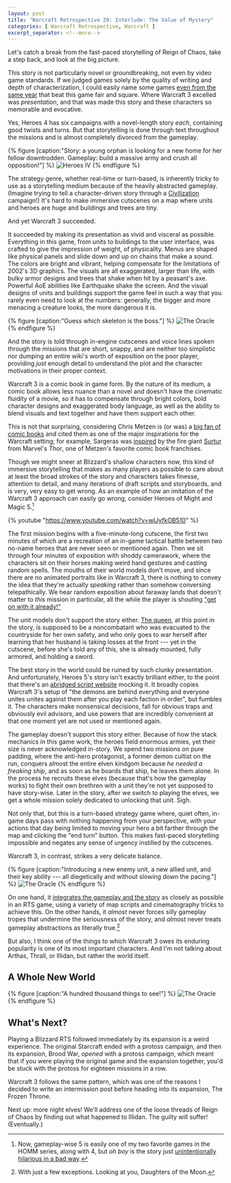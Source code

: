 ```yaml
---
layout: post
title: "Warcraft Retrospective 29: Interlude: The Value of Mystery"
categories: [ Warcraft Retrospective, Warcraft ]
excerpt_separator: <!--more-->
---
```


Let's catch a break from the fast-paced storytelling of Reign of Chaos, take a step back, and look at the big picture. 

This story is not particularly novel or groundbreaking, not even by video game standards. If we judged games solely by the quality of writing and depth of characterization, I could easily name some games [even from the same year](https://en.wikipedia.org/wiki/Heroes_of_Might_and_Magic_IV) that beat this game fair and square. Where Warcraft 3 excelled was *presentation*, and that was made this story and these characters so memorable and evocative.

<!--more-->

Yes, Heroes 4 has six campaigns with a novel-length story *each*, containing good twists and turns. But that storytelling is done through text throughout the missions and is almost completely divorced from the gameplay.

{% figure [caption:"Story: a young orphan is looking for a new home for her fellow downtrodden. Gameplay: build a massive army and crush all opposition!"] %}
![Heroes IV](/assets/wr/h4_storytelling.jpg)
{% endfigure %}

The strategy genre, whether real-time or turn-based, is inherently tricky to use as a storytelling medium because of the heavily abstracted gameplay. (Imagine trying to tell a character-driven story through a [Civilization](https://en.wikipedia.org/wiki/Civilization_(series)) campaign!) It's hard to make immersive cutscenes on a map where units and heroes are huge and buildings and trees are tiny.

And yet Warcraft 3 succeeded.

It succeeded by making its presentation as vivid and visceral as possible. Everything in this game, from units to buildings to the user interface, was crafted to give the impression of weight, of physicality. Menus are shaped like physical panels and slide down and up on chains that make a sound. The colors are bright and vibrant, helping compensate for the limitations of 2002's 3D graphics. The visuals are all exaggerated, larger than life, 
with bulky armor designs and trees that shake when hit by a peasant's axe. Powerful AoE abilities like Earthquake shake the screen. And the visual designs of units and buildings support the game feel in such a way that you rarely even need to look at the numbers: generally, the bigger and more menacing a creature looks, the more dangerous it is.

{% figure [caption:"Guess which skeleton is the boss."] %}
![The Oracle](/assets/wr/20240516001821_1.jpg)
{% endfigure %}

And the story is told through in-engine cutscenes and voice lines spoken through the missions that are short, snappy, and are neither too simplistic nor dumping an entire wiki's worth of exposition on the poor player, providing *just* enough detail to understand the plot and the character motivations in their proper context.

Warcraft 3 is a comic book in game form. By the nature of its medium, a comic book allows less nuance than a novel and doesn't have the cinematic fluidity of a movie, so it has to compensate through bright colors, bold character designs and exaggerated body language, as well as the ability to blend visuals and text together and have them support each other.

This is not that surprising, considering Chris Metzen is (or was) a [big fan of comic books](https://www.reddit.com/r/wow/comments/17oetod/chris_metzen_origin_story/) and cited them as one of the major inspirations for the Warcraft setting; for example, Sargeras was [inspired](https://warcraft.wiki.gg/wiki/Sargeras#Notes_and_trivia) by the fire giant [Surtur](https://en.wikipedia.org/wiki/Surtur_(character)) from Marvel's *Thor*, one of Metzen's favorite comic book franchises.

Though we might sneer at Blizzard's shallow characters now, this kind of immersive storytelling that makes as many players as possible to care about at least the broad strokes of the story and characters takes finesse, attention to detail, and many iterations of draft scripts and storyboards, and is very, very easy to get wrong. As an example of how an imitation of the Warcraft 3 approach can easily go wrong, consider Heroes of Might and Magic 5.[^homm5]

{% youtube "https://www.youtube.com/watch?v=wIJyfkOB510" %}

The first mission begins with a five-minute-long cutscene, the first two minutes of which are a recreation of an in-game tactical battle between two no-name heroes that are never seen or mentioned again. Then we sit through four minutes of exposition with shoddy camerawork, where the characters sit on their horses making weird hand gestures and casting random spells. The mouths of their world models don't move, and since there are no animated portraits like in Warcraft 3, there is nothing to convey the idea that they're actually *speaking* rather than somehow conversing telepathically. We hear random exposition about faraway lands that doesn't matter to *this* mission in particular, all the while the player is shouting ["get on with it already!"](https://tvtropes.org/pmwiki/pmwiki.php/Main/SlowPacedBeginning)

The unit models don't support the story either. [The queen](https://mightandmagic.fandom.com/wiki/Isabel), at this point in the story, is supposed to be a noncombatant who was evacuated to the countryside for her own safety, and who only goes to war herself after learning that her husband is taking losses at the front --- yet in the cutscene, before she's told any of this, she is already mounted, fully armored, and holding a sword.

The best story in the world could be ruined by such clunky presentation. And unfortunately, Heroes 5's story isn't exactly brilliant either, to the point that there's an [abridged script website](https://heroesinanutshell.blogspot.com/p/contents.html) mocking it. It broadly copies Warcraft 3's setup of "the demons are behind everything and everyone unites unites against them after you play each faction in order", but fumbles it. The characters make nonsensical decisions, fall for obvious traps and obviously evil advisors, and use powers that are incredibly convenient at that one moment yet are not used or mentioned again.

The gameplay doesn't support this story either. Because of how the stack mechanics in this game work, the heroes field enormous armies, yet their size is never acknowledged in-story. We spend two missions on pure padding, where the anti-hero protagonist, a former demon cultist on the run, conquers almost the entire elven kindgom because *he needed a freaking ship*, and as soon as he boards that ship, he leaves them alone. In the process he recruits these elves (because that's how the gameplay works) to fight their own brethren with a unit they're not yet supposed to have story-wise. Later in the story, after we switch to playing the elves, we get a whole mission solely dedicated to unlocking that unit. Sigh.

Not only that, but this is a turn-based strategy game where, quiet often, in-game days pass with nothing happening from your perspective, with your actions that day being limited to moving your hero a bit farther through the map and clicking the "end turn" button. This makes fast-paced storytelling impossible and negates any sense of urgency instilled by the cutscenes.

Warcraft 3, in contrast, strikes a very delicate balance.

{% figure [caption:"Introducing a new enemy unit, a new allied unit, and their key ability --- all diegetically and without slowing down the pacing."] %}
![The Oracle](/assets/wr/20240425004228_1.jpg)
{% endfigure %}

On one hand, it [integrates the gameplay and the story](https://tvtropes.org/pmwiki/pmwiki.php/Main/SlidingScaleOfGameplayAndStoryIntegration) as closely as possible in an RTS game, using a variety of map scripts and cinematography tricks to achieve this. On the other hands, it *almost* never forces silly gameplay tropes that undermine the seriousness of the story, and *almost* never treats gameplay abstractions as literally true.[^abstractions]

But also, I think one of the things to which Warcraft 3 owes its enduring popularity is one of its most important characters. And I'm not talking about Arthas, Thrall, or Illidan, but rather the world itself.


## A Whole New World

{% figure [caption:"A hundred thousand things to see!"] %}
![The Oracle](/assets/wr/wc3maps.jpg)
{% endfigure %}







## What's Next?

Playing a Blizzard RTS followed immediately by its expansion is a weird experience. The original Starcraft ended with a protoss campaign, and then its expansion, Brood War, *opened* with a protoss campaign, which meant that if you were playing the original game and the expansion together, you'd be stuck with the protoss for eighteen missions in a row.

Warcraft 3 follows the same pattern, which was one of the reasons I decided to write an intermission post before heading into its expansion, The Frozen Throne.

Next up: more night elves! We'll address one of the loose threads of Reign of Chaos by finding out what happened to Illidan. The guilty will suffer! (Eventually.)


[^homm5]: Now, gameplay-wise 5 is easily one of my two favorite games in the HOMM series, along with 4, but *oh boy* is the story just [unintentionally hilarious in a bad way](https://tvtropes.org/pmwiki/pmwiki.php/Main/Narm).

[^abstractions]: With just a few exceptions. Looking at you, Daughters of the Moon.

